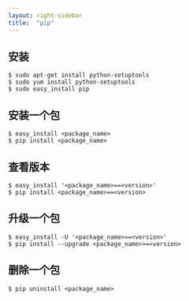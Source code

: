 ```yaml
---
layout: right-sidebar
title:  "pip"
---
```


## 安装

    $ sudo apt-get install python-setuptools
    $ sudo yum install python-setuptools
    $ sudo easy_install pip

## 安装一个包

    $ easy_install <package_name>
    $ pip install <package_name>

## 查看版本

    $ easy_install '<package_name>==<version>'
    $ pip install <package_name>==<version>

## 升级一个包

    $ easy_install -U '<package_name>==<version>'
    $ pip install --upgrade <package_name>>=<version>

## 删除一个包

    $ pip uninstall <package_name>
